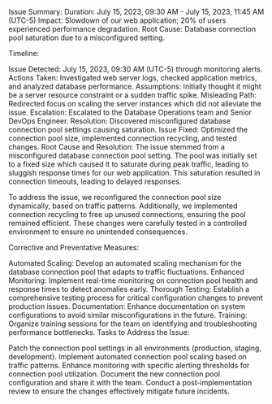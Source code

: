 Issue Summary:
Duration: July 15, 2023, 09:30 AM - July 15, 2023, 11:45 AM (UTC-5)
Impact: Slowdown of our web application; 20% of users experienced performance degradation.
Root Cause: Database connection pool saturation due to a misconfigured setting.

Timeline:

Issue Detected: July 15, 2023, 09:30 AM (UTC-5) through monitoring alerts.
Actions Taken: Investigated web server logs, checked application metrics, and analyzed database performance.
Assumptions: Initially thought it might be a server resource constraint or a sudden traffic spike.
Misleading Path: Redirected focus on scaling the server instances which did not alleviate the issue.
Escalation: Escalated to the Database Operations team and Senior DevOps Engineer.
Resolution: Discovered misconfigured database connection pool settings causing saturation.
Issue Fixed: Optimized the connection pool size, implemented connection recycling, and tested changes.
Root Cause and Resolution:
The issue stemmed from a misconfigured database connection pool setting. The pool was initially set to a fixed size which caused it to saturate during peak traffic, leading to sluggish response times for our web application. This saturation resulted in connection timeouts, leading to delayed responses.

To address the issue, we reconfigured the connection pool size dynamically, based on traffic patterns. Additionally, we implemented connection recycling to free up unused connections, ensuring the pool remained efficient. These changes were carefully tested in a controlled environment to ensure no unintended consequences.

Corrective and Preventative Measures:

Automated Scaling: Develop an automated scaling mechanism for the database connection pool that adapts to traffic fluctuations.
Enhanced Monitoring: Implement real-time monitoring on connection pool health and response times to detect anomalies early.
Thorough Testing: Establish a comprehensive testing process for critical configuration changes to prevent production issues.
Documentation: Enhance documentation on system configurations to avoid similar misconfigurations in the future.
Training: Organize training sessions for the team on identifying and troubleshooting performance bottlenecks.
Tasks to Address the Issue:

Patch the connection pool settings in all environments (production, staging, development).
Implement automated connection pool scaling based on traffic patterns.
Enhance monitoring with specific alerting thresholds for connection pool utilization.
Document the new connection pool configuration and share it with the team.
Conduct a post-implementation review to ensure the changes effectively mitigate future incidents.
